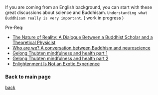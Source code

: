 


If you are coming from an English background,
you can start with these great discussions about science and Buddhisam. `Understanding what  Buddhisam really is very important`. ( work in progress )

Pre-Req:

- [The Nature of Reality: A Dialogue Between a Buddhist Scholar and a Theoretical Physicist](https://www.youtube.com/watch?v=pLbSlC0Pucw)
- [Who are we? A conversation between Buddhism and neuroscience](https://www.youtube.com/watch?v=slPnLS8gefw)
- [Gelong Thubten mindfulness and health part 1](https://www.youtube.com/watch?v=96DZYPRe1eY)
- [Gelong Thubten mindfulness and health part 2](https://youtu.be/m5JHGcX6kmg)
- [Enlightenment Is Not an Exotic Experience](https://www.youtube.com/watch?v=YHP4suoWEB0)

### Back to main page
[back](https://github.com/dinukx/dhamma-notes/blob/main/Reference_list.md)